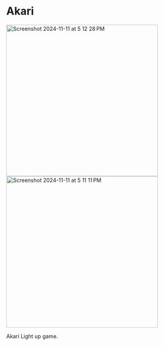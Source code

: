 # Akari

<img width="400" height="400" alt="Screenshot 2024-11-11 at 5 12 28 PM" src="https://github.com/user-attachments/assets/bbaa2b7d-afbc-4b76-b156-702aca2a5228">
<img width="400" height="400" alt="Screenshot 2024-11-11 at 5 11 11 PM" src="https://github.com/user-attachments/assets/fff09df4-095b-434b-8653-3a3b345201f1">


Akari Light up game.
